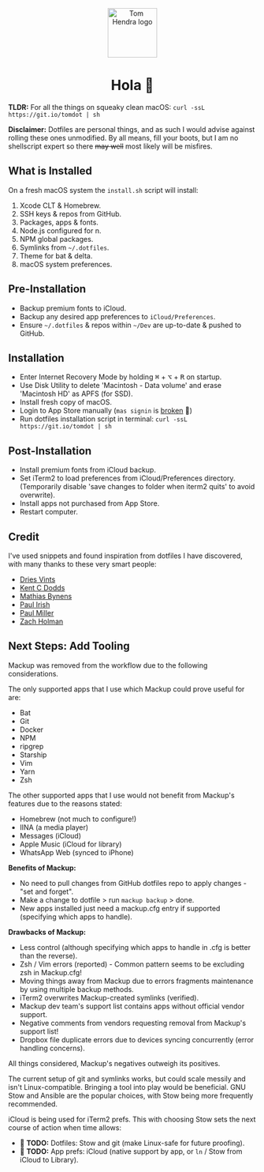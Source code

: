 <div align=center>
<img alt="Tom Hendra logo" src="https://res.cloudinary.com/tomhendra/image/upload/v1567091669/tomhendra-logo/tomhendra-logo-round-1024.png" width="100" />
<h1>Hola 👋</h1>
</div>

**TLDR:** For all the things on squeaky clean macOS: `curl -ssL https://git.io/tomdot | sh`

**Disclaimer:** Dotfiles are personal things, and as such I would advise against rolling these ones unmodified. By all means, fill your boots, but I am no shellscript expert so there ~~may well~~ most likely will be misfires. 

## What is Installed

On a fresh macOS system the `install.sh` script will install:

1. Xcode CLT & Homebrew.
2. SSH keys & repos from GitHub.
3. Packages, apps & fonts.
4. Node.js configured for n.
5. NPM global packages.
6. Symlinks from `~/.dotfiles`.
7. Theme for bat & delta.
8. macOS system preferences.

## Pre-Installation

- Backup premium fonts to iCloud.
- Backup any desired app preferences to `iCloud/Preferences`.
- Ensure `~/.dotfiles` & repos within `~/Dev` are up-to-date & pushed to GitHub.

## Installation

- Enter Internet Recovery Mode by holding <kbd>⌘</kbd> + <kbd>⌥</kbd> + <kbd>R</kbd> on startup.
- Use Disk Utility to delete 'Macintosh - Data volume' and erase 'Macintosh HD' as APFS (for SSD).
- Install fresh copy of macOS.
- Login to App Store manually (`mas signin` is [broken](https://github.com/mas-cli/mas#-sign-in) 🤕)
- Run dotfiles installation script in terminal: `curl -ssL https://git.io/tomdot | sh`

## Post-Installation

- Install premium fonts from iCloud backup.
- Set iTerm2 to load preferences from iCloud/Preferences directory.
  (Temporarily disable 'save changes to folder when iterm2 quits' to avoid overwrite).
- Install apps not purchased from App Store.
- Restart computer.

## Credit

I've used snippets and found inspiration from dotfiles I have discovered, with many thanks to these very smart people:

- [Dries Vints](https://github.com/driesvints/dotfiles)
- [Kent C Dodds](https://github.com/kentcdodds/dotfiles)
- [Mathias Bynens](https://github.com/mathiasbynens/dotfiles)
- [Paul Irish](https://github.com/paulirish/dotfiles)
- [Paul Miller](https://github.com/paulmillr/dotfiles)
- [Zach Holman](https://github.com/holman/dotfiles)

## Next Steps: Add Tooling 

Mackup was removed from the workflow due to the following considerations. 

The only supported apps that I use which Mackup could prove useful for are: 

- Bat
- Git
- Docker
- NPM
- ripgrep
- Starship
- Vim
- Yarn
- Zsh

The other supported apps that I use would not benefit from Mackup's features due to the reasons stated:

- Homebrew (not much to configure!)
- IINA (a media player)
- Messages (iCloud)
- Apple Music (iCloud for library)
- WhatsApp Web (synced to iPhone)

**Benefits of Mackup:**

- No need to pull changes from GitHub dotfiles repo to apply changes - "set and forget".
- Make a change to dotfile > run `mackup backup` > done. 
- New apps installed just need a mackup.cfg entry if supported (specifying which apps to handle). 

**Drawbacks of Mackup:**

- Less control (although specifying which apps to handle in .cfg is better than the reverse).
- Zsh / Vim errors (reported) - Common pattern seems to be excluding zsh in Mackup.cfg! 
- Moving things away from Mackup due to errors fragments maintenance by using multiple backup methods.
- iTerm2 overwrites Mackup-created symlinks (verified).
- Mackup dev team's support list contains apps without official vendor support. 
- Negative comments from vendors requesting removal from Mackup's support list!
- Dropbox file duplicate errors due to devices syncing concurrently (error handling concerns).

All things considered, Mackup's negatives outweigh its positives. 

The current setup of git and symlinks works, but could scale messily and isn't Linux-compatible. Bringing a tool into play would be beneficial. GNU Stow and Ansible are the popular choices, with Stow being more frequently recommended. 

iCloud is being used for iTerm2 prefs. This with choosing Stow sets the next course of action when time allows: 

- 📝 **TODO:** Dotfiles: Stow and git (make Linux-safe for future proofing).
- 📝 **TODO:** App prefs: iCloud (native support by app, or `ln` / Stow from iCloud to Library).
